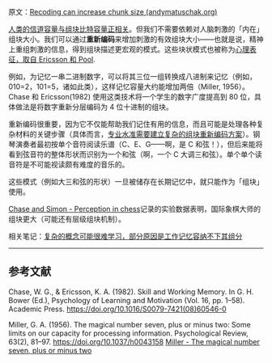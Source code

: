 原文：[Recoding can increase chunk size (andymatuschak.org)](https://notes.andymatuschak.org/z7Xn37Ji3L6J33QHSVgaKyrpj5sm6spcZ7gH7)

[人类的信道容量与组块比特容量正相关](https://notes.andymatuschak.org/z6ZFtY8UGPaF9uofckBB7HwK62pssJAUg8C91)。但我们不需要依赖对人脑刺激的「内在」组块大小。我们可以通过**重新编码**来增加刺激的有效组块大小——也就是说，精神上重组刺激的信息，得到组块描述更宏观的模式。这些块状模式也被称为[心理表征，取自 Ericsson 和 Pool](https://notes.andymatuschak.org/z8kfytRN7oJuKmzmtt6NW5UbFLjkk94nNMJSH).

例如，为记忆一串二进制数字，可以将其三位一组转换成八进制来记忆（例如，010=2，101=5，诸如此类），这样记忆容量大约能增加两倍（Miller, 1956）。Chase 和 Ericsson(1982) 使用这类技术将一个学生的数字广度提高到 80 位，具体做法是将数字重新分层编码为 4 位十进制的组块。

重新编码很重要，因为它不仅能帮助我们记住有用的信息，而且可能是处理各种复杂材料的关键步骤（具体而言，[专业水准需要建立复杂的组块重新编码方案](https://notes.andymatuschak.org/z7s7zpUDq2EEXnu3XJQLmqjddZnwGkBfz5WWL)）。钢琴演奏者最初按单个音符阅读乐谱（C、E、G——啊，是 C 和弦！），但后来能将看到弦音符的整体形状而识别为一个和弦（啊，一个 C 大调三和弦）。单个单个读音符是不可能视读颇有难度的音乐的。

这些模式（例如大三和弦的形状）一旦被储存在长期记忆中，就只能作为「组块」使用。

[Chase and Simon - Perception in chess](https://notes.andymatuschak.org/z5KDtTU1DdSS7dQyYLS5tfaxebde1KMni4yJS)记录的实验数据表明，国际象棋大师的组块更大（可能还有层级组块机制）。

相关笔记：[复杂的概念可能很难学习，部分原因是工作记忆容纳不下其组分](https://notes.andymatuschak.org/z6eTZz16YRGs2PyWyc3qe1B9oJ7swmnCU54hZ)

------

## 参考文献

Chase, W. G., & Ericsson, K. A. (1982). Skill and Working Memory. In G. H. Bower (Ed.), Psychology of Learning and Motivation (Vol. 16, pp. 1–58). Academic Press. https://doi.org/10.1016/S0079-7421(08)60546-0

Miller, G. A. (1956). The magical number seven, plus or minus two: Some limits on our capacity for processing information. Psychological Review, 63(2), 81–97. https://doi.org/10.1037/h0043158 [Miller - The magical number seven, plus or minus two](https://notes.andymatuschak.org/zjfsd9pyxWQAF3HU5k7RAXhRjJBqtMEGKK27)